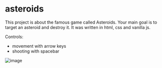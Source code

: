 # asteroids
This project is about the famous game called Asteroids. Your main goal is to target an asteroid and destroy it. It was written in html, css and vanilla js.

Controls:
   - movement with arrow keys
   - shooting with spacebar

![image](https://github.com/Hugisko/asteroids/assets/122363210/cbd96508-5dd3-47d7-bbc6-6e3f3e34778f)
